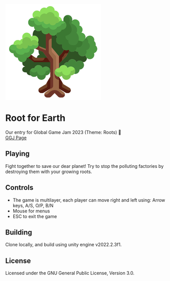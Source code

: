 <a href="url"><img src="GGJ2023/Assets/Sprites/Tree_512x512.png" align="center" height="300" width="300" ></a>

# Root for Earth
Our entry for Global Game Jam 2023 (Theme: Roots) :tada:  
[GGJ Page](https://globalgamejam.org/2023/games/root-earth-3)
  
## Playing
Fight together to save our dear planet!
Try to stop the polluting factories by destroying them with your growing roots. 
  
## Controls
- The game is multilayer, each player can move right and left using: Arrow keys, A/S, O/P, B/N 
- Mouse for menus
- ESC to exit the game
  
## Building
Clone locally, and build using unity engine v2022.2.3f1.
  
## License
Licensed under the GNU General Public License, Version 3.0.
